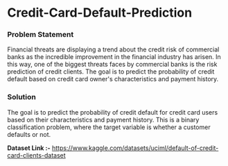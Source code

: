 # **Credit-Card-Default-Prediction**


### **Problem Statement**
Financial threats are displaying a trend about the credit risk of commercial banks as the
incredible improvement in the financial industry has arisen. In this way, one of the
biggest threats faces by commercial banks is the risk prediction of credit clients. The
goal is to predict the probability of credit default based on credit card owner's
characteristics and payment history.

### **Solution**
The goal is to predict the probability of credit default for credit card users based on their characteristics and payment history. This is a binary classification problem, where the target variable is whether a customer defaults or not.


**Dataset Link :-** https://www.kaggle.com/datasets/uciml/default-of-credit-card-clients-dataset